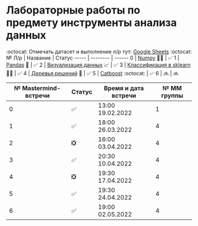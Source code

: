 # Лабораторные работы по предмету инструменты анализа данных
:octocat: Отмечать датасет и выполнение л/р тут: [Google Sheets](https://docs.google.com/spreadsheets/d/1kHYLZSGh6lg_oD0cNx9jGjGFKykrcCawz6OVULjXvoc/edit#gid=0) :octocat:
 № Л/р | Название | Статус
 ----- | -------- | ------
 0 | [Numpy](/Labs/lab_0_numpy_6131_Gershevskiy.ipynb) :teacher: | :white_check_mark:
 1 | [Pandas](/Labs/lab_1_pandas_6131_Gershevskiy.ipynb) :panda_face: | :white_check_mark:
 2 | [Визуализация данных](/Labs/lab_2_visual_6131_Gershevskiy.ipynb) :chart_with_upwards_trend: | :white_check_mark:
 3 | [Классификация в sklearn](/Labs/lab_3_classification_6131_Gershevskiy.ipynb) :man_mechanic: | :white_check_mark:
 4 | [Деревья решений](/Labs/lab_4_trees_6131_Gershevskiy.ipynb) :deciduous_tree: | :white_check_mark:
 5 | [Catboost](/Labs/lab_5_catboost_6131_Gershevskiy.ipynb) :octocat: | :white_check_mark:
 6 | :soon: | :soon:

№ Mastermind-встречи | Статус | Время и дата встречи | № ММ группы
----- | ----- | ----- | -----
0 | :white_check_mark: | 13:00 19.02.2022 | 1
1 | :white_check_mark: | 18:00 26.03.2022 | 4
2 | :negative_squared_cross_mark: | 16:00 03.04.2022 | 4
3 | :white_check_mark: | 20:30 10.04.2022 | 4
4 | :negative_squared_cross_mark: | 19:30 17.04.2022 | 4
5 | :white_check_mark: | 19:30 24.04.2022 | 4
6 | :white_check_mark: | 19:00 02.05.2022 | 4
